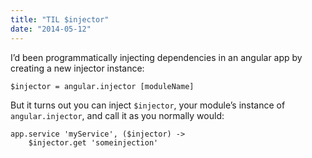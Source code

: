 ```yaml
---
title: "TIL $injector"
date: "2014-05-12"
---
```


I’d been programmatically injecting dependencies in an angular app by creating a new injector instance:

`$injector = angular.injector [moduleName]`

But it turns out you can inject `$injector`, your module’s instance of `angular.injector`, and call it as you normally would:

```
app.service 'myService', ($injector) ->
    $injector.get 'someinjection'

```
